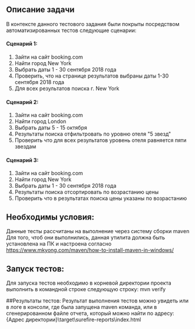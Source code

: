 ## Описание задачи
В контексте данного тестового задания были покрыты посредством автоматизированных тестов следующие сценарии:

#### Сценарий 1:
1. Зайти на сайт booking.com
2. Найти город New York
3. Выбрать даты 1 - 30 сентября 2018 года
4. Проверить, что на странице результатов выбраны даты 1-30 сентября 2018 года
5. Для всех результатов поиска г. New York

#### Сценарий 2:
1. Зайти на сайт booking.com
2. Найти город London
3. Выбрать даты 5 - 15 октября
4. Результаты поиска отфильтровать по уровню отеля "5 звезд"
5. Проверить что для всех результатов уровень отеля равняется пяти звездам

#### Сценарий 3:
1. Зайти на сайт booking.com
2. Найти город New York
3. Выбрать даты 1 - 30 сентября 2018 года
4. Результаты поиска отсортировать по возрастанию цены
5. Проверить что в результатах поиска цены указаны по возрастанию

## Необходимы условия:
Данные тесты рассчитаны на выполнение через систему сборки maven
Для того, чтоб они выполнились, данная утилита должна быть установлена на ПК и настроена согласно https://www.mkyong.com/maven/how-to-install-maven-in-windows/

## Запуск тестов:
Для запуска тестов необходимо в корневой директории проекта выполнить в командной строке следующую строку:
mvn verify

##Результаты тестов:
Результат выполнения тестов можно увидеть или в логе в консоли, где была запущена maven команда, или в сгенерированном файле отчета, который можно найти по адресу:
{Адрес директории}\target\surefire-reports\index.html


